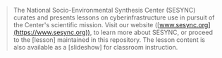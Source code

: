 > The National Socio-Environmental Synthesis Center (SESYNC) curates and presents
> lessons on cyberinfrastructure use in pursuit of the Center's scientific mission.
> Visit our website ([www.sesync.org](https://www.sesync.org)), to learn more about
> SESYNC, or proceed to the [lesson] maintained in this repository. The lesson content
> is also available as a [slideshow] for classroom instruction.

<!-------------------------------------
-- Only modify content below or risk --
-- a merge conflict with upstream.   --
-------------------------------------->

